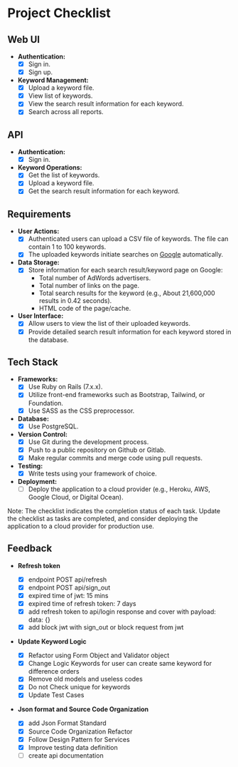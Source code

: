 # Project Checklist

## Web UI

- **Authentication:**
  - [x] Sign in.
  - [x] Sign up.

- **Keyword Management:**
  - [x] Upload a keyword file.
  - [x] View list of keywords.
  - [x] View the search result information for each keyword.
  - [x] Search across all reports.

## API

- **Authentication:**
  - [x] Sign in.

- **Keyword Operations:**
  - [x] Get the list of keywords.
  - [x] Upload a keyword file.
  - [x] Get the search result information for each keyword.

## Requirements

- **User Actions:**
  - [x] Authenticated users can upload a CSV file of keywords. The file can contain 1 to 100 keywords.
  - [x] The uploaded keywords initiate searches on [Google](http://www.google.com) automatically.

- **Data Storage:**
  - [x] Store information for each search result/keyword page on Google:
    - Total number of AdWords advertisers.
    - Total number of links on the page.
    - Total search results for the keyword (e.g., About 21,600,000 results in 0.42 seconds).
    - HTML code of the page/cache.

- **User Interface:**
  - [x] Allow users to view the list of their uploaded keywords.
  - [x] Provide detailed search result information for each keyword stored in the database.

## Tech Stack

- **Frameworks:**
  - [x] Use Ruby on Rails (7.x.x).
  - [x] Utilize front-end frameworks such as Bootstrap, Tailwind, or Foundation.
  - [x] Use SASS as the CSS preprocessor.

- **Database:**
  - [x] Use PostgreSQL.

- **Version Control:**
  - [x] Use Git during the development process.
  - [x] Push to a public repository on Github or Gitlab.
  - [x] Make regular commits and merge code using pull requests.

- **Testing:**
  - [x] Write tests using your framework of choice.

- **Deployment:**
  - [ ] Deploy the application to a cloud provider (e.g., Heroku, AWS, Google Cloud, or Digital Ocean).

Note: The checklist indicates the completion status of each task. Update the checklist as tasks are completed, and consider deploying the application to a cloud provider for production use.

## Feedback

- **Refresh token**

  - [x] endpoint POST api/refresh
  - [x] endpoint POST api/sign_out
  - [x] expired time of jwt: 15 mins
  - [x] expired time of refresh token: 7 days
  - [x] add refresh token to api/login response and cover with payload: data: {}
  - [x] add block jwt with sign_out or block request from jwt

- **Update Keyword Logic**
  - [x] Refactor using Form Object and Validator object
  - [x] Change Logic Keywords for user can create same keyword for difference orders
  - [x] Remove old models and useless codes
  - [x] Do not Check unique for keywords
  - [x] Update Test Cases

- **Json format and Source Code Organization**
  - [x] add Json Format Standard
  - [x] Source Code Organization Refactor
  - [x] Follow Design Pattern for Services
  - [x] Improve testing data definition
  - [ ] create api documentation
